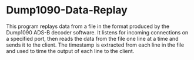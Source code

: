 # Dump1090-Data-Replay
This program replays data from a file in the format produced by the Dump1090 ADS-B decoder software. It listens for incoming connections on a specified port, then reads the data from the file one line at a time and sends it to the client.  The timestamp is extracted from each line in the file and used to time the output of each line to the client.
